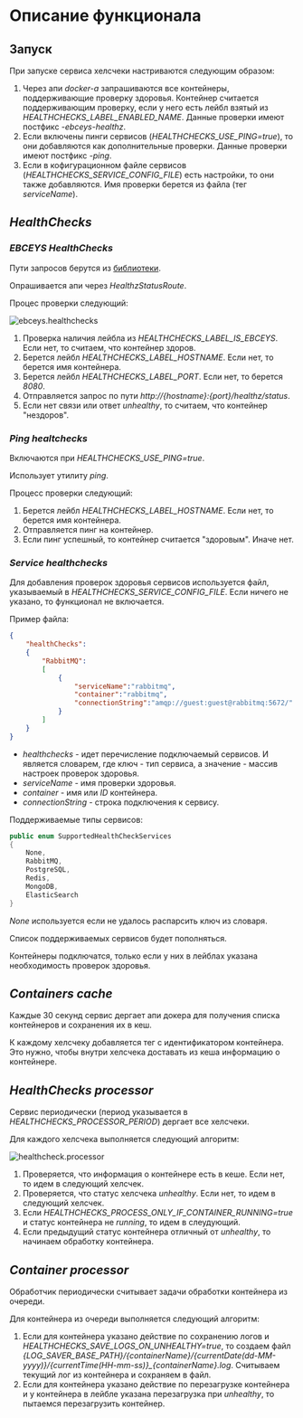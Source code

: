 # Описание функционала


## Запуск

При запуске сервиса хелсчеки настриваются следующим образом:

1. Через апи *docker-a* запрашиваются все контейнеры, поддерживающие проверку здоровья. Контейнер считается поддерживающим проверку, если у него есть лейбл взятый из *HEALTHCHECKS_LABEL_ENABLED_NAME*. Данные проверки имеют постфикс *-ebceys-healthz*.
1. Если включены пинги сервисов (*HEALTHCHECKS_USE_PING=true*), то они добавляются как дополнительные проверки. Данные проверки имеют постфикс *-ping*.
1. Если в кофигурационном файле сервисов (*HEALTHCHECKS_SERVICE_CONFIG_FILE*) есть настройки, то они также добавляются. Имя проверки берется из файла (тег *serviceName*).

## *HealthChecks*
### *EBCEYS HealthChecks*

Пути запросов берутся из [библиотеки](https://github.com/EBCEYS/EBCEYS.ContainersEnvironment?tab=readme-ov-file#healthchecks).

Опрашивается апи через *HealthzStatusRoute*.

Процес проверки следующий:

![ebceys.healthchecks](./ebceyshealthchecksactivity.png)

1. Проверка наличия лейбла из *HEALTHCHECKS_LABEL_IS_EBCEYS*. Если нет, то считаем, что контейнер здоров.
1. Берется лейбл *HEALTHCHECKS_LABEL_HOSTNAME*. Если нет, то берется имя контейнера.
1. Берется лейбл *HEALTHCHECKS_LABEL_PORT*. Если нет, то берется *8080*.
1. Отправляется запрос по пути *http://{hostname}:{port}/healthz/status*.
1. Если нет связи или ответ *unhealthy*, то считаем, что контейнер "нездоров".

### *Ping healtchecks*

Включаются при *HEALTHCHECKS_USE_PING=true*.

Использует утилиту *ping*.

Процесс проверки следующий:

1. Берется лейбл *HEALTHCHECKS_LABEL_HOSTNAME*. Если нет, то берется имя контейнера.
1. Отправляется пинг на контейнер.
1. Если пинг успешный, то контейнер считается "здоровым". Иначе нет.

### *Service healthchecks*

Для добавления проверок здоровья сервисов используется файл, указываемый в *HEALTHCHECKS_SERVICE_CONFIG_FILE*. Если ничего не указано, то функционал не включается.

Пример файла:
```json
{
	"healthChecks":
	{
		"RabbitMQ": 
		[
			{
				"serviceName":"rabbitmq",
				"container":"rabbitmq",
				"connectionString":"amqp://guest:guest@rabbitmq:5672/"
			}
		]
	}
}
```
* *healthchecks* - идет перечисление подключаемый сервисов. И является словарем, где ключ - тип сервиса, а значение - массив настроек проверок здоровья.
* *serviceName* - имя проверки здоровья.
* *container* - имя или *ID* контейнера.
* *connectionString* - строка подключения к сервису.

Поддерживаемые типы сервисов:
```cs
public enum SupportedHealthCheckServices
{
    None,
    RabbitMQ,
    PostgreSQL,
    Redis,
    MongoDB,
    ElasticSearch
}
```

*None* используется если не удалось распарсить ключ из словаря.

Список поддерживаемых сервисов будет пополняться.

Контейнеры подключатся, только если у них в лейблах указана необходимость проверок здоровья.

## *Containers cache*

Каждые 30 секунд сервис дергает апи докера для получения списка контейнеров и сохранения их в кеш.

К каждому хелсчеку добавляется тег с идентификатором контейнера. Это нужно, чтобы внутри хелсчека доставать из кеша информацию о контейнере.

## *HealthChecks processor*

Сервис периодически (период указывается в *HEALTHCHECKS_PROCESSOR_PERIOD*) дергает все хелсчеки.

Для каждого хелсчека выполняется следующий алгоритм:

![healthcheck.processor](./healthcheckprocessor.png)

1. Проверяется, что информация о контейнере есть в кеше. Если нет, то идем в следующий хелсчек.
1. Проверяется, что статус хелсчека *unhealthy*. Если нет, то идем в следующий хелсчек.
1. Если *HEALTHCHECKS_PROCESS_ONLY_IF_CONTAINER_RUNNING=true* и статус контейнера не *running*, то идем в слеудующий.
1. Если предыдущий статус контейнера отличный от *unhealthy*, то начинаем обработку контейнера.

## *Container processor*

Обработчик периодически считывает задачи обработки контейнера из очереди.

Для контейнера из очереди выполняется следующий алгоритм:

1. Если для контейнера указано действие по сохранению логов и *HEALTHCHECKS_SAVE_LOGS_ON_UNHEALTHY=true*, то создаем файл *{LOG_SAVER_BASE_PATH}/{containerName}/{currentDate(dd-MM-yyyy)}/{currentTime(HH-mm-ss)}_{containerName}.log*. Считываем текущий лог из контейнера и сохраняем в файл.
1. Если для контейнера указано действие по перезагрузке контейнера и у контейнера в лейбле указана перезагрузка при *unhealthy*, то пытаемся перезагрузить контейнер.